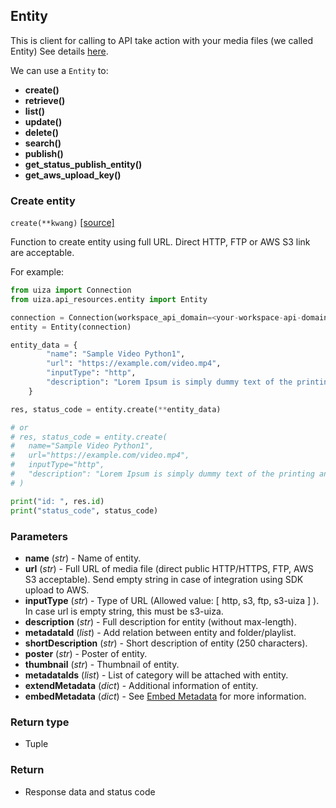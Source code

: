 ## Entity

This is client for calling to API take action with your media files (we called Entity) See details [here](https://docs.uiza.io/#video).

We can use a `Entity` to:
- **create()**
- **retrieve()**
- **list()**
- **update()**
- **delete()**
- **search()**
- **publish()**
- **get_status_publish_entity()**
- **get_aws_upload_key()**


### Create entity

`create(**kwang)` [[source]]()

Function to create entity using full URL. Direct HTTP, FTP or AWS S3 link are acceptable.

For example:
```python
from uiza import Connection
from uiza.api_resources.entity import Entity

connection = Connection(workspace_api_domain=<your-workspace-api-domain.uiza.co>, api_key=<your-api-key>)
entity = Entity(connection)

entity_data = {
        "name": "Sample Video Python1",
        "url": "https://example.com/video.mp4",
        "inputType": "http",
        "description": "Lorem Ipsum is simply dummy text of the printing and typesetting industry. Lorem Ipsum has been the industry'\''s standard dummy text ever since the 1500s, when an unknown printer took a galley of type and scrambled it to make a type specimen book. It has survived not only five centuries, but also the leap into electronic typesetting, remaining essentially unchanged. It was popularised in the 1960s with the release of Letraset sheets containing Lorem Ipsum passages, and more recently with desktop publishing software like Aldus PageMaker including versions of Lorem Ipsum."
    }

res, status_code = entity.create(**entity_data)

# or 
# res, status_code = entity.create(
#   name="Sample Video Python1",
#   url="https://example.com/video.mp4",
#   inputType="http",
#   "description": "Lorem Ipsum is simply dummy text of the printing and typesetting industry. Lorem Ipsum has been the industry'\''s standard dummy text ever since the 1500s, when an unknown printer took a galley of type and scrambled it to make a type specimen book. It has survived not only five centuries, but also the leap into electronic typesetting, remaining essentially unchanged. It was popularised in the 1960s with the release of Letraset sheets containing Lorem Ipsum passages, and more recently with desktop publishing software like Aldus PageMaker including versions of Lorem Ipsum."
# )

print("id: ", res.id)
print("status_code", status_code)
```

### Parameters
- **name** (*str*) - Name of entity.
- **url** (*str*) - Full URL of media file (direct public HTTP/HTTPS, FTP, AWS S3 acceptable). Send empty string in case of integration using SDK upload to AWS.
- **inputType** (*str*) - Type of URL (Allowed value: [ http, s3, ftp, s3-uiza ] ). In case url is empty string, this must be s3-uiza.
- **description** (*str*) - Full description for entity (without max-length).
- **metadataId** (*list*) - Add relation between entity and folder/playlist.
- **shortDescription** (*str*) - Short description of entity (250 characters).
- **poster** (*str*) - Poster of entity.
- **thumbnail** (*str*) - Thumbnail of entity.
- **metadataIds** (*list*) - List of category will be attached with entity.
- **extendMetadata** (*dict*) - Additional information of entity.
- **embedMetadata** (*dict*) - See [Embed Metadata](https://docs.uiza.io/#embed-metadata) for more information.

### Return type
- Tuple

### Return
- Response data and status code


